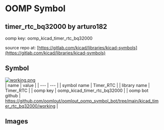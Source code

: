 # OOMP Symbol  
## timer_rtc_bq32000  by arturo182  
  
oomp key: oomp_kicad_timer_rtc_bq32000  
  
source repo at: [https://gitlab.com/kicad/libraries/kicad-symbols](https://gitlab.com/kicad/libraries/kicad-symbols)  
## Symbol  
  
[![working.png](working_600.png)](working.png)  
| name | value | 
| --- | --- | 
| symbol name | Timer_RTC | 
| library name | Timer_RTC | 
| oomp key | oomp_kicad_timer_rtc_bq32000 | 
| oomp bot github | https://github.com/oomlout/oomlout_oomp_symbol_bot/tree/main/kicad_timer_rtc_bq32000/working | 
## Images  
